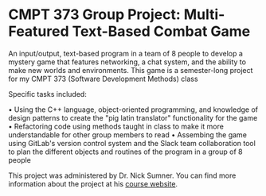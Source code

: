 # CMPT 373 Group Project: Multi-Featured Text-Based Combat Game

An input/output, text-based program in a team of 8 people to develop a mystery game that features networking, a chat system, and the ability to make new worlds and environments. This game is a semester-long project for my CMPT 373 (Software Development Methods) class

Specific tasks included:

• Using the C++ language, object-oriented programming, and knowledge of design patterns to create the "pig latin translator" functionality for the game
• Refactoring code using methods taught in class to make it more understandable for other group members to read
• Assembing the game using GitLab's version control system and the Slack team collaboration tool to plan the different objects and routines of the program in a group of 8 people

This project was administered by Dr. Nick Sumner. You can find more information about the project at his [course website](http://www.cs.sfu.ca/~wsumner/teaching/373/16/project.html).
